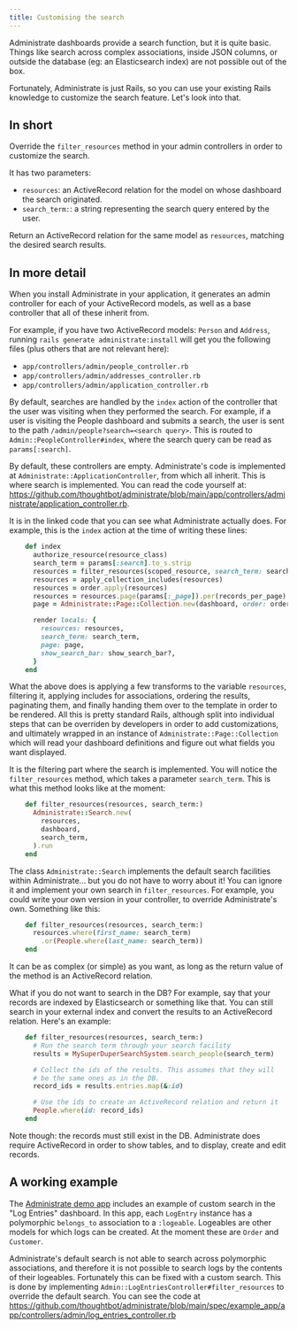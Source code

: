 ```yaml
---
title: Customising the search
---
```


Administrate dashboards provide a search function, but it is quite basic.
Things like search across complex associations, inside JSON columns, or outside
the database (eg: an Elasticsearch index) are not possible out of the box.

Fortunately, Administrate is just Rails, so you can use your existing Rails
knowledge to customize the search feature. Let's look into that.

## In short

Override the `filter_resources` method in your admin controllers in order
to customize the search.

It has two parameters:

* `resources`: an ActiveRecord relation for the model on whose dashboard the
               search originated.
* `search_term:`: a string representing the search query entered by the user.

Return an ActiveRecord relation for the same model as `resources`, matching
the desired search results.

## In more detail

When you install Administrate in your application, it generates an admin
controller for each of your ActiveRecord models, as well as a base controller
that all of these inherit from.

For example, if you have two ActiveRecord models: `Person` and `Address`,
running `rails generate administrate:install` will get you the following
files (plus others that are not relevant here):

* `app/controllers/admin/people_controller.rb`
* `app/controllers/admin/addresses_controller.rb`
* `app/controllers/admin/application_controller.rb`

By default, searches are handled by the `index` action of the controller that
the user was visiting when they performed the search. For example, if a user
is visiting the People dashboard and submits a search, the user is sent to
the path `/admin/people?search=<search query>`. This is routed to
`Admin::PeopleController#index`, where the search query can be read as
`params[:search]`.

By default, these controllers are empty. Administrate's code is implemented
at `Administrate::ApplicationController`, from which all inherit. This is
where search is implemented. You can read the code yourself at:
https://github.com/thoughtbot/administrate/blob/main/app/controllers/administrate/application_controller.rb.

It is in the linked code that you can see what Administrate actually does.
For example, this is the `index` action at the time of writing these lines:

```ruby
    def index
      authorize_resource(resource_class)
      search_term = params[:search].to_s.strip
      resources = filter_resources(scoped_resource, search_term: search_term)
      resources = apply_collection_includes(resources)
      resources = order.apply(resources)
      resources = resources.page(params[:_page]).per(records_per_page)
      page = Administrate::Page::Collection.new(dashboard, order: order)

      render locals: {
        resources: resources,
        search_term: search_term,
        page: page,
        show_search_bar: show_search_bar?,
      }
    end
```

What the above does is applying a few transforms
to the variable `resources`, filtering it, applying includes for associations,
ordering the results, paginating them, and finally handing them over to the
template in order to be rendered. All this is pretty standard Rails, although
split into individual steps that can be overriden by developers in order
to add customizations, and ultimately wrapped in an instance of
`Administrate::Page::Collection` which will read your dashboard definitions
and figure out what fields you want displayed.

It is the filtering part where the search is implemented. You will notice the
`filter_resources` method, which takes a parameter `search_term`. This is what
this method looks like at the moment:

```ruby
    def filter_resources(resources, search_term:)
      Administrate::Search.new(
        resources,
        dashboard,
        search_term,
      ).run
    end
```

The class `Administrate::Search` implements the default search facilities
within Administrate... but you do not have to worry about it! You can ignore
it and implement your own search in `filter_resources`. For example, you
could write your own version in your controller, to override Administrate's
own. Something like this:

```ruby
    def filter_resources(resources, search_term:)
      resources.where(first_name: search_term)
        .or(People.where(last_name: search_term))
    end
```

It can be as complex (or simple) as you want, as long as the return value
of the method is an ActiveRecord relation.

What if you do not want to search in the DB? For example, say that your records
are indexed by Elasticsearch or something like that. You can still search
in your external index and convert the results to an ActiveRecord relation.
Here's an example:

```ruby
    def filter_resources(resources, search_term:)
      # Run the search term through your search facility
      results = MySuperDuperSearchSystem.search_people(search_term)

      # Collect the ids of the results. This assumes that they will
      # be the same ones as in the DB.
      record_ids = results.entries.map(&:id)

      # Use the ids to create an ActiveRecord relation and return it
      People.where(id: record_ids)
    end
```

Note though: the records must still exist in the DB. Administrate does
require ActiveRecord in order to show tables, and to display, create and edit
records.

## A working example

The [Administrate demo app](https://administrate-demo.herokuapp.com/admin)
includes an example of custom search in the "Log Entries" dashboard.
In this app, each `LogEntry` instance has a polymorphic `belongs_to`
association to a `:logeable`. Logeables are other models for which logs can be
created. At the moment these are `Order` and `Customer`.

Administrate's default search is not able to search across polymorphic
associations, and therefore it is not possible to search logs by the contents
of their logeables. Fortunately this can be fixed with a custom search. This is
done by implementing `Admin::LogEntriesController#filter_resources` to override
the default search. You can see the code at
https://github.com/thoughtbot/administrate/blob/main/spec/example_app/app/controllers/admin/log_entries_controller.rb
